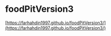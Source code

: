 # foodPitVersion3

 [https://farhahdin1997.github.io/foodPitVersion3/](https://farhahdin1997.github.io/foodPitVersion3/)